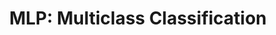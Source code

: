 ---
layout: page

parent_id: 2.3-nn
id: 3-mlp-multiclass-clas
title: "MLP: Multiclass Classification"
---